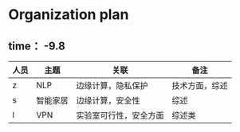 # Organization plan

## time： -9.8

| 人员 | 主题 | 关联 | 备注 |
| ----| ---| ---| --|
|z|NLP|边缘计算，隐私保护|技术方面，综述|
|s|智能家居|边缘计算，安全性|综述|
|l|VPN|实验室可行性，安全方面|综述类|
